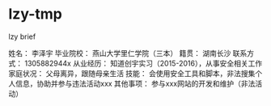 # lzy-tmp
lzy brief

姓名： 	   李泽宇
毕业院校：  燕山大学里仁学院（三本）
籍贯：		  湖南长沙
联系方式：	 1305882944x
从业经历：	 知道创宇实习（2015-2016），从事安全相关工作
家庭状况：	 父母离异，跟随母亲生活
技能：		  会使用安全工具和脚本，非法搜集个人信息，协助并参与违法活动xxx
其他事项：	 参与xxx网站的开发和维护（非法活动）

